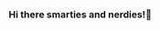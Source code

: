 ### Hi there smarties and nerdies!👋

<!--
**KuccizZ/KuccizZ** is a ✨ _special_ ✨ repository because its `README.md` (this file) appears on your GitHub profile.

Here are some ideas to get you started:

- 🔭 I’m currently working on making my website as "estetikk" as possible with the help of self-learning and also from dear lecturers at USIM and UniSZA (plus youtube lol).
- 🌱 I’m currently learning css, javascript and also jsp at home and in college, wish me best of luckk!
- 👯 I’m looking to collaborate on ...
- 🤔 I’m looking for help with ...
- 💬 Ask me about ...
- 📫 How to reach me: kucissasif02@gmail.com
- 😄 Pronouns: "My pronoun is he, because I'll never be him.." *music starts*
- ⚡ Fun fact: I love my GF <3
-->
